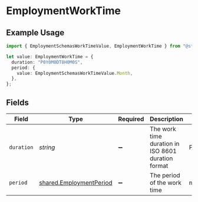 # EmploymentWorkTime

## Example Usage

```typescript
import { EmploymentSchemasWorkTimeValue, EmploymentWorkTime } from "@stackone/stackone-client-ts/sdk/models/shared";

let value: EmploymentWorkTime = {
  duration: "P0Y0M0DT8H0M0S",
  period: {
    value: EmploymentSchemasWorkTimeValue.Month,
  },
};
```

## Fields

| Field                                                                     | Type                                                                      | Required                                                                  | Description                                                               | Example                                                                   |
| ------------------------------------------------------------------------- | ------------------------------------------------------------------------- | ------------------------------------------------------------------------- | ------------------------------------------------------------------------- | ------------------------------------------------------------------------- |
| `duration`                                                                | *string*                                                                  | :heavy_minus_sign:                                                        | The work time duration in ISO 8601 duration format                        | P0Y0M0DT8H0M0S                                                            |
| `period`                                                                  | [shared.EmploymentPeriod](../../../sdk/models/shared/employmentperiod.md) | :heavy_minus_sign:                                                        | The period of the work time                                               | month                                                                     |